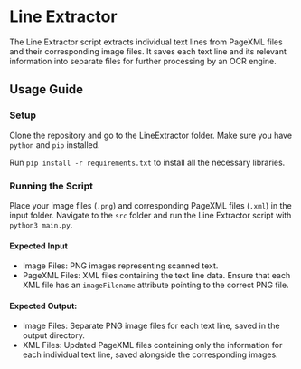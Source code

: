 # Line Extractor

The Line Extractor script extracts individual text lines from PageXML files and their corresponding image files. 
It saves each text line and its relevant information into separate files for further processing by an OCR engine.

## Usage Guide
### Setup
Clone the repository and go to the LineExtractor folder. Make sure you have `python` and `pip` installed. 

Run `pip install -r requirements.txt` to install all the necessary libraries. 

### Running the Script

Place your image files (`.png`) and corresponding PageXML files (`.xml`) in the input folder. Navigate to the `src` folder and run the Line Extractor script with `python3 main.py`.

#### Expected Input 
* Image Files: PNG images representing scanned text.
* PageXML Files: XML files containing the text line data. Ensure that each XML file has an `imageFilename` attribute pointing to the correct PNG file.

#### Expected Output: 
* Image Files: Separate PNG image files for each text line, saved in the output directory.
* XML Files: Updated PageXML files containing only the information for each individual text line, saved alongside the corresponding images.